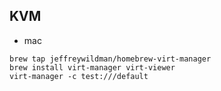 ## KVM

- mac
```
brew tap jeffreywildman/homebrew-virt-manager
brew install virt-manager virt-viewer
virt-manager -c test:///default
```